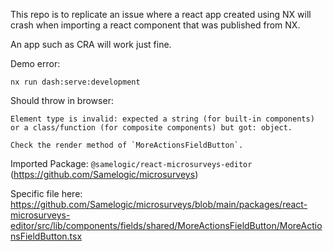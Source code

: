 This repo is to replicate an issue where a react app created using NX will crash when importing a react component that was published from NX.

An app such as CRA will work just fine.

Demo error:

```
nx run dash:serve:development
```

Should throw in browser:

```
Element type is invalid: expected a string (for built-in components) or a class/function (for composite components) but got: object.

Check the render method of `MoreActionsFieldButton`.
```

Imported Package: `@samelogic/react-microsurveys-editor` (https://github.com/Samelogic/microsurveys)

Specific file here: https://github.com/Samelogic/microsurveys/blob/main/packages/react-microsurveys-editor/src/lib/components/fields/shared/MoreActionsFieldButton/MoreActionsFieldButton.tsx
